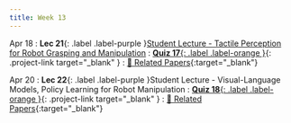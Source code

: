 ```yaml
---
title: Week 13
---
```


Apr 18
: **Lec 21**{: .label .label-purple }[Student Lecture - Tactile Perception for Robot Grasping and Manipulation](/CSCI5980-Spr23-DeepRob/assets/slides/minn_deeprob_21_tactile_perception_grasping_manipulation.pdf)
: [**Quiz 17**{: .label .label-orange }](https://www.gradescope.com/courses/481744){: .project-link target="_blank" }
  : [📃 Related Papers](/CSCI5980-Spr23-DeepRob/papers/){:target="_blank"}
  <!-- : [Solution](#) -->

Apr 20
: **Lec 22**{: .label .label-purple }Student Lecture - Visual-Language Models, Policy Learning for Robot Manipulation
: [**Quiz 18**{: .label .label-orange }](https://www.gradescope.com/courses/481744){: .project-link target="_blank" }
  : [📃 Related Papers](/CSCI5980-Spr23-DeepRob/papers/){:target="_blank"}
  <!-- : [3.1](#), [2.2](#), [2.3](#) -->

<!-- Apr 7
: **Dis 13**{: .label .label-blue }[Paper discussion: Deep Learning for Manipulation](#) -->

